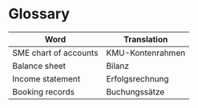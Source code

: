# Glossary

| Word                  | Translation      |
| --------------------- | ---------------- |
| SME chart of accounts | KMU-Kontenrahmen |
| Balance sheet         | Bilanz           |
| Income statement      | Erfolgsrechnung  |
| Booking records       | Buchungssätze    |

